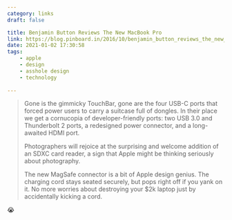 ```yaml
---
category: links
draft: false

title: Benjamin Button Reviews The New MacBook Pro
link: https://blog.pinboard.in/2016/10/benjamin_button_reviews_the_new_macbook_pro/
date: 2021-01-02 17:30:58
tags:
    - apple
    - design
    - asshole design
    - technology
    
---
```


> Gone is the gimmicky TouchBar, gone are the four USB-C ports that forced power users to carry a suitcase full of dongles. In their place we get a cornucopia of developer-friendly ports: two USB 3.0 and Thunderbolt 2 ports, a redesigned power connector, and a long-awaited HDMI port.
> 
> Photographers will rejoice at the surprising and welcome addition of an SDXC card reader, a sign that Apple might be thinking seriously about photography.
> 
> The new MagSafe connector is a bit of Apple design genius. The charging cord stays seated securely, but pops right off if you yank on it. No more worries about destroying your $2k laptop just by accidentally kicking a cord.

😭